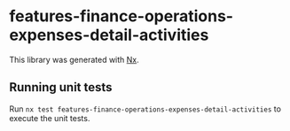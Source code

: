 # features-finance-operations-expenses-detail-activities

This library was generated with [Nx](https://nx.dev).

## Running unit tests

Run `nx test features-finance-operations-expenses-detail-activities` to execute the unit tests.
